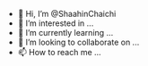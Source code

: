 - 👋 Hi, I’m @ShaahinChaichi
- 👀 I’m interested in ...
- 🌱 I’m currently learning ...
- 💞️ I’m looking to collaborate on ...
- 📫 How to reach me ...

<!---
ShaahinChaichi/ShaahinChaichi is a ✨ special ✨ repository because its `README.md` (this file) appears on your GitHub profile.
You can click the Preview link to take a look at your changes.
--->
